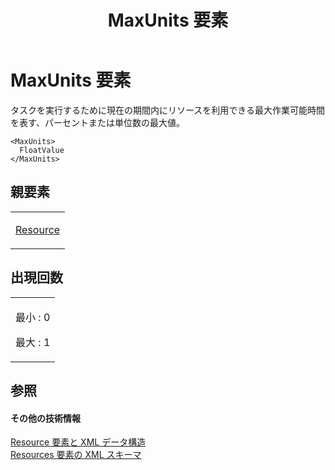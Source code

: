 ﻿---
title: MaxUnits 要素
TOCTitle: MaxUnits 要素
ms:assetid: 8ffdb403-7572-43df-917b-ba829bbe5211
ms:mtpsurl: https://msdn.microsoft.com/ja-jp/library/Bb968589(v=office.12)
ms:contentKeyID: 16742139
ms.date: 06/30/2008
mtps_version: v=office.12
ms.translationtype: HT
---

# MaxUnits 要素

タスクを実行するために現在の期間内にリソースを利用できる最大作業可能時間を表す、パーセントまたは単位数の最大値。

    <MaxUnits>
      FloatValue
    </MaxUnits>

## 親要素

<table>
<colgroup>
<col style="width: 100%" />
</colgroup>
<tbody>
<tr class="odd">
<td><p><a href="resource-element.md">Resource</a></p></td>
</tr>
</tbody>
</table>


## 出現回数


<table>
<colgroup>
<col style="width: 100%" />
</colgroup>
<tbody>
<tr class="odd">
<td><p>最小 : 0</p>
<p>最大 : 1</p></td>
</tr>
</tbody>
</table>


## 参照

#### その他の技術情報

[Resource 要素と XML データ構造](resource-elements-and-xml-structure.md)  
[Resources 要素の XML スキーマ](xml-schema-for-the-resources-element.md)

